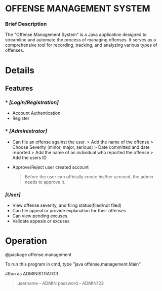 # OFFENSE MANAGEMENT SYSTEM

### Brief Description
    
The "Offense Management System" is a Java application designed to streamline and automate the process of managing offenses. It serves as a comprehensive tool for recording, tracking, and analyzing various types of offenses.


# Details
   ## Features
### * _[Login/Registration]_
  * Account Authentication
  * Register

### * _[Administrator]_
  * Can file an offense against the user.
             > Add the name of the offense
             > Choose Severity (minor, major, serious)
             > Date committed and date reported
             > Add the name of an individual who reported the offense 
             > Add the users ID

  * Approve/Reject user created account
    > Before the user can officially create his/her account, the admin needs to approve it.


### _[User]_
  * View offense severity, and filing status(filed/not filed)
  * Can file appeal or provide explanation for their offenses
  * Can view pending excuses.
  * Validate appeals or excuses


# Operation
@package offense.management

To run this program in cmd, type "java offense.management.Main"

#Run as ADMINISTRATOR
> username - ADMIN
> password - ADMIN123

